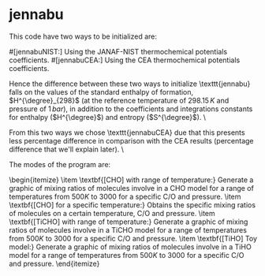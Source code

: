 # jennabu

This code have two ways to be initialized are:

#[jennabuNIST:] Using the JANAF-NIST thermochemical potentials coefficients.
#[jennabuCEA:] Using the CEA thermochemical potentials coefficients. 

Hence the difference between these two ways to initialize \texttt{jennabu} falls on the values of the standard enthalpy of formation, $H^{\degree}_{298}$ (at the reference temperature of $298.15\,K$ and pressure of $1\,bar$), in addition to the coefficients and integrations constants for enthalpy ($H^{\degree}$) and entropy ($S^{\degree}$).  \\

From this two ways we chose \texttt{jennabuCEA} due that this presents less percentage difference in comparison with the CEA results (percentage difference that we'll explain later). \\

The modes of the program are:

\begin{itemize}
	\item \textbf{[CHO] with range of temperature:} Generate a graphic of mixing ratios of molecules involve in a CHO model for a range of temperatures from $500K$ to $3000$ for a specific C/O and pressure.
	\item \textbf{[CHO] for a specific temperature:} Obtains the specific mixing ratios of molecules on a certain temperature, C/O and pressure.
	\item \textbf{[TiCHO] with range of temperature:} Generate a graphic of mixing ratios of molecules involve in a TiCHO model for a range of temperatures from $500K$ to $3000$ for a specific C/O and pressure.
	\item \textbf{[TiHO] Toy model:} Generate a graphic of mixing ratios of molecules involve in a TiHO model for a range of temperatures from $500K$ to $3000$ for a specific C/O and pressure.
\end{itemize}
